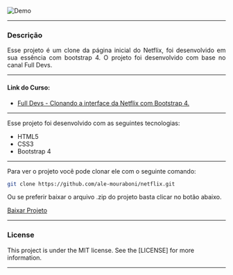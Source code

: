 ![Demo](readme/demo.gif)

---

<div style="text-align: justify">

### Descrição
Esse projeto é um clone da página inicial do Netflix, foi desenvolvido em sua essência com bootstrap 4. O projeto foi desenvolvido com base no canal Full Devs.

</div>

---

#### Link do Curso:

* [Full Devs - Clonando a interface da Netflix com Bootstrap 4.](https://www.youtube.com/watch?v=qmH6tMy_3V4)

---

Esse projeto foi desenvolvido com as seguintes tecnologias:
* HTML5
* CSS3
* Bootstrap 4

---

Para ver o projeto você pode clonar ele com o seguinte comando:    

```sh
git clone https://github.com/ale-mouraboni/netflix.git
```  
  
Ou se preferir baixar o arquivo .zip do projeto basta clicar no botão abaixo.  
  
[Baixar Projeto](https://github.com/ale-mouraboni/netflix/archive/refs/heads/main.zip)

---

### License
This project is under the MIT license. See the [LICENSE] for more information.

---